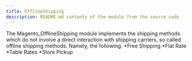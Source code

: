 ```yaml
---
title: OfflineShipping
description: README.md contents of the module from the source code
---
```


The Magento_OfflineShipping module implements the shipping methods which do not involve a direct interaction with shipping carriers, so called offline shipping methods. Namely, the following:
*Free Shipping
*Flat Rate
*Table Rates
*Store Pickup

